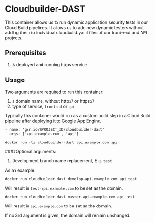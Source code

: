 # Cloudbuilder-DAST

This container allows us to run dynamic application security tests in our Cloud Build pipelines.
It allows us to add new dynamic testers without adding them to individual cloudbuild.yaml files of our front-end and API projects.

## Prerequisites

1. A deployed and running https service

## Usage

Two arguments are required to run this container: 
1. a domain name, without http:// or https:// 
2. type of service, `frontend` or `api`

Typically this container would run as a custom build step in a Cloud Build pipeline after deploying it to Google App Engine.

```
- name: 'gcr.io/$PROJECT_ID/cloudbuilder-dast'
  args: ['api.example.com', 'api']
```

```
docker run -ti cloudbuilder-dast api.example.com api
```
####Optional arguments:
1. Development branch name replacement, E.g. `test`

As an example:

```
docker run cloudbuilder-dast develop-api.example.com api test
```
Will result in `test-api.example.com` to be set as the domain.
```
docker run cloudbuilder-dast master-api.example.com api test
```
Will result in `api.example.com` to be set as the domain.

If no 3rd argument is given, the domain will remain unchanged.


